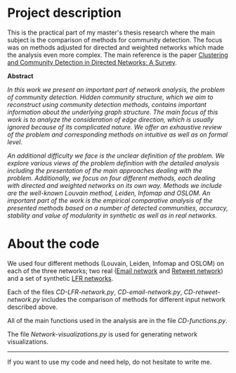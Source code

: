 # Project description

This is the practical part of my master's thesis research where the main subject is the comparison of methods for community detection. The focus was on methods adjusted for directed and weighted networks which made the analysis even more complex. The main reference is the paper [Clustering and Community Detection in Directed Networks: A Survey](https://arxiv.org/abs/1308.0971).

**Abstract**

*In this work we present an important part of network analysis, the problem of community
detection. Hidden community structure, which we aim to reconstruct using
community detection methods, contains important information about the underlying
graph structure. The main focus of this work is to analyze the consideration
of edge direction, which is usually ignored because of its complicated nature. We
offer an exhaustive review of the problem and corresponding methods on intuitive
as well as on formal level.*

*An additional difficulty we face is the unclear definition of the problem. We
explore various views of the problem definition with the detailed analysis including
the presentation of the main approaches dealing with the problem. Additionally, we
focus on four different methods, each dealing with directed and weighted networks
on its own way. Methods we include are the well-known Louvain method, Leiden,
Infomap and OSLOM. An important part of the work is the empirical comparative
analysis of the presented methods based on a number of detected communities,
accuracy, stability and value of modularity in synthetic as well as in real networks.*


# About the code

We used four different methods (Louvain, Leiden, Infomap and OSLOM) on each of the three networks; two real ([Email network](https://snap.stanford.edu/data/email-Eu-core.html) and [Retweet network](http://dirros.openscience.si/IzpisGradiva.php?id=922&lang=eng&prip=rul:1469976:d1)) and a set of synthetic [LFR networks](https://arxiv.org/abs/0805.4770).

Each of the files *CD-LFR-network.py*, *CD-email-network.py*, *CD-retweet-network.py* includes the comparison of methods for different input network described above.

All of the main functions used in the analysis are in the file *CD-functions.py*.

The file *Network-visualizations.py* is used for generating network visualizations.


----------------------------------------------------------------------------------------------------------------------------

If you want to use my code and need help, do not hesitate to write me.


